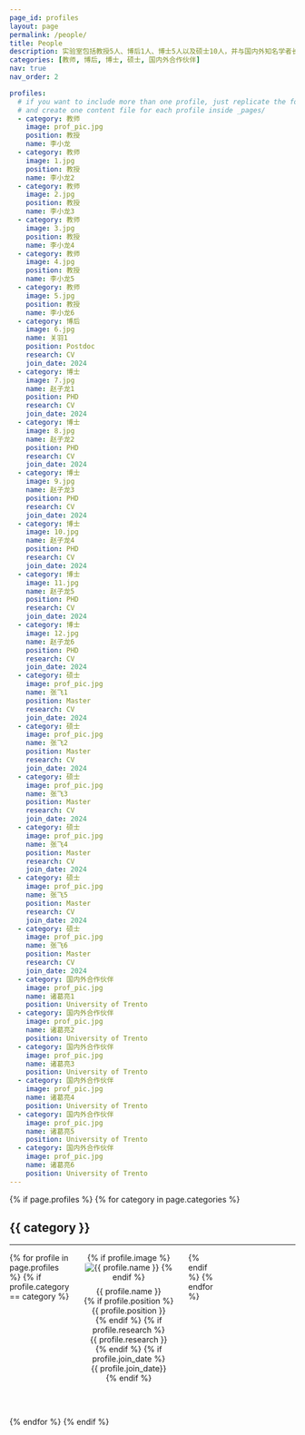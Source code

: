 ```yaml
---
page_id: profiles
layout: page
permalink: /people/
title: People
description: 实验室包括教授5人、博后1人、博士5人以及硕士10人，并与国内外知名学者长期合作。
categories: [教师, 博后, 博士, 硕士, 国内外合作伙伴]
nav: true
nav_order: 2

profiles:
  # if you want to include more than one profile, just replicate the following block
  # and create one content file for each profile inside _pages/
  - category: 教师
    image: prof_pic.jpg
    position: 教授
    name: 李小龙
  - category: 教师
    image: 1.jpg
    position: 教授
    name: 李小龙2
  - category: 教师
    image: 2.jpg
    position: 教授
    name: 李小龙3
  - category: 教师
    image: 3.jpg
    position: 教授
    name: 李小龙4
  - category: 教师
    image: 4.jpg
    position: 教授
    name: 李小龙5
  - category: 教师
    image: 5.jpg
    position: 教授
    name: 李小龙6
  - category: 博后
    image: 6.jpg
    name: 关羽1
    position: Postdoc
    research: CV
    join_date: 2024
  - category: 博士
    image: 7.jpg
    name: 赵子龙1
    position: PHD
    research: CV
    join_date: 2024
  - category: 博士
    image: 8.jpg
    name: 赵子龙2
    position: PHD
    research: CV
    join_date: 2024
  - category: 博士
    image: 9.jpg
    name: 赵子龙3
    position: PHD
    research: CV
    join_date: 2024
  - category: 博士
    image: 10.jpg
    name: 赵子龙4
    position: PHD
    research: CV
    join_date: 2024
  - category: 博士
    image: 11.jpg
    name: 赵子龙5
    position: PHD
    research: CV
    join_date: 2024
  - category: 博士
    image: 12.jpg
    name: 赵子龙6
    position: PHD
    research: CV
    join_date: 2024
  - category: 硕士
    image: prof_pic.jpg
    name: 张飞1
    position: Master
    research: CV
    join_date: 2024
  - category: 硕士
    image: prof_pic.jpg
    name: 张飞2
    position: Master
    research: CV
    join_date: 2024
  - category: 硕士
    image: prof_pic.jpg
    name: 张飞3
    position: Master
    research: CV
    join_date: 2024
  - category: 硕士
    image: prof_pic.jpg
    name: 张飞4
    position: Master
    research: CV
    join_date: 2024
  - category: 硕士
    image: prof_pic.jpg
    name: 张飞5
    position: Master
    research: CV
    join_date: 2024
  - category: 硕士
    image: prof_pic.jpg
    name: 张飞6
    position: Master
    research: CV
    join_date: 2024
  - category: 国内外合作伙伴
    image: prof_pic.jpg
    name: 诸葛亮1
    position: University of Trento
  - category: 国内外合作伙伴
    image: prof_pic.jpg
    name: 诸葛亮2
    position: University of Trento
  - category: 国内外合作伙伴
    image: prof_pic.jpg
    name: 诸葛亮3
    position: University of Trento
  - category: 国内外合作伙伴
    image: prof_pic.jpg
    name: 诸葛亮4
    position: University of Trento
  - category: 国内外合作伙伴
    image: prof_pic.jpg
    name: 诸葛亮5
    position: University of Trento
  - category: 国内外合作伙伴
    image: prof_pic.jpg
    name: 诸葛亮6
    position: University of Trento
---
```


<style>
  .category-section {
    margin-bottom: 60px;
  }
  .profile-grid {
    display: grid;
    grid-template-columns: repeat(5, 1fr);
    gap: 10px;
  }
  .profile {
    text-align: center;
    width: 190px;
  }
  .profile img {
    max-width: 100%;
    height: auto;
    border-radius: 10%;
  }
  .profile-info {
    margin-top: 8px;
  }
</style>


<div class="post">
  <article>
    {% if page.profiles %}
      {% for category in page.categories %}
        <div class="category-section">
          <h2>{{ category }}</h2>
          <hr />
          <div class="profile-grid">
            {% for profile in page.profiles %}
              {% if profile.category == category %}
                <div class="profile">
                  {% if profile.image %}
                    <img src="/assets/img/{{ profile.image }}" alt="{{ profile.name }}">
                  {% endif %}
                  <div class="profile-info">
                    <div>{{ profile.name }}</div>
                    {% if profile.position %}
                        <div>{{ profile.position }}</div>
                    {% endif %}
                    {% if profile.research %}
                        <div>{{ profile.research }}</div>
                    {% endif %}
                    {% if profile.join_date %}
                        <div>{{ profile.join_date}}</div>
                    {% endif %}
                  </div>
                </div>
              {% endif %}
            {% endfor %}
          </div>
        </div>
      {% endfor %}
    {% endif %}
  </article>
</div>
